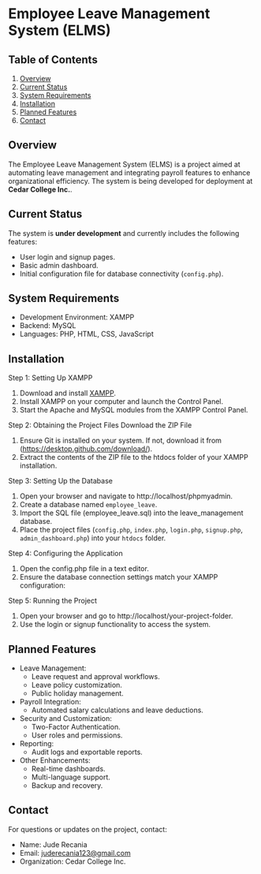 # Employee Leave Management System (ELMS)

## Table of Contents
1. [Overview](#overview)
2. [Current Status](#current-status)
3. [System Requirements](#system-requirements)
4. [Installation](#installation)
5. [Planned Features](#planned-features)
6. [Contact](#contact)

## Overview
The Employee Leave Management System (ELMS) is a project aimed at automating leave management and integrating payroll features to enhance organizational efficiency. The system is being developed for deployment at **Cedar College Inc.**.

## Current Status
The system is **under development** and currently includes the following features:
- User login and signup pages.
- Basic admin dashboard.
- Initial configuration file for database connectivity (`config.php`).

## System Requirements
- Development Environment: XAMPP
- Backend: MySQL
- Languages: PHP, HTML, CSS, JavaScript

## Installation
Step 1: Setting Up XAMPP
1. Download and install [XAMPP](https://www.apachefriends.org/index.html).
2. Install XAMPP on your computer and launch the Control Panel.
3. Start the Apache and MySQL modules from the XAMPP Control Panel.

Step 2: Obtaining the Project Files
Download the ZIP File
1. Ensure Git is installed on your system. If not, download it from (https://desktop.github.com/download/).
2. Extract the contents of the ZIP file to the htdocs folder of your XAMPP installation.

Step 3: Setting Up the Database
1. Open your browser and navigate to http://localhost/phpmyadmin.
2. Create a database named `employee_leave`.
3. Import the SQL file (employee_leave.sql) into the leave_management database.
4. Place the project files (`config.php`, `index.php`, `login.php`, `signup.php`, `admin_dashboard.php`) into your `htdocs` folder.

Step 4: Configuring the Application
1. Open the config.php file in a text editor.
2. Ensure the database connection settings match your XAMPP configuration:

Step 5: Running the Project
1. Open your browser and go to http://localhost/your-project-folder.
2. Use the login or signup functionality to access the system.

## Planned Features
- Leave Management:
  - Leave request and approval workflows.
  - Leave policy customization.
  - Public holiday management.
- Payroll Integration:
  - Automated salary calculations and leave deductions.
- Security and Customization:
  - Two-Factor Authentication.
  - User roles and permissions.
- Reporting:
  - Audit logs and exportable reports.
- Other Enhancements:
  - Real-time dashboards.
  - Multi-language support.
  - Backup and recovery.

## Contact
For questions or updates on the project, contact:
- Name: Jude Recania
- Email: juderecania123@gmail.com
- Organization: Cedar College Inc.
